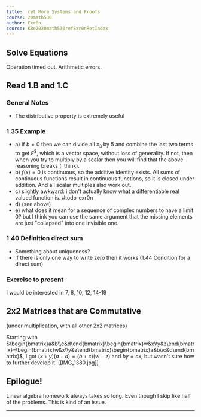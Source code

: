 ```yaml
---
title:  ret More Systems and Proofs
course: 20math530
author: Exr0n
source: KBe2020math530refExr0nRetIndex
---
```


## Solve Equations

Operation timed out. Arithmetic errors.

## Read 1.B and 1.C
### General Notes
- The distributive property is extremely useful
### 1.35 Example
- a) If $b = 0$ then we can divide all $x_3$ by $5$ and combine the last two terms to get $F^3$, which is a vector space, without loss of generality. If not, then when you try to multiply by a scalar then you will find that the above reasoning breaks (i think).
- b) $f(x) = 0$ is continuous, so the additive identity exists. All sums of continuous functions result in continuous functions, so it is closed under addition. And all scalar multiples also work out.
- c) slightly awkward: i don't actually know what a differentiable real valued function is. #todo-exr0n
- d) (see above)
- e) what does it mean for a sequence of complex numbers to have a limit $0$? but I think you can use the same argument that the missing elements are just "collapsed" into one invisible one.
### 1.40 Definition direct sum 
- Something about uniqueness? 
- If there is only one way to write zero then it works (1.44 Condition for a direct sum)

### Exercise to present
I would be interested in 7, 8, 10, 12, 14-19

## 2x2 Matrices that are Commutative
(under multiplication, with all other 2x2 matrices)

Starting with $\begin{bmatrix}a&b\\c&d\end{bmatrix}\begin{bmatrix}w&x\\y&z\end{bmatrix}=\begin{bmatrix}w&x\\y&z\end{bmatrix}\begin{bmatrix}a&b\\c&d\end{bmatrix}$, I got $(x+y)(a-d) = (b+c)(w-z)$ and $by=cx$, but wasn't sure how to further develop it.
[[IMG_1380.jpg]]

## Epilogue!

Linear algebra homework always takes so long. Even though I skip like half of the problems. This is kind of an issue.

---
